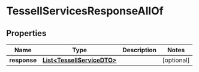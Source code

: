

# TessellServicesResponseAllOf


## Properties

Name | Type | Description | Notes
------------ | ------------- | ------------- | -------------
**response** | [**List&lt;TessellServiceDTO&gt;**](TessellServiceDTO.md) |  |  [optional]



